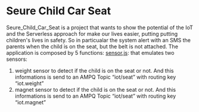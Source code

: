 # Seure Child Car Seat
Seure_Child_Car_Seat is a project that wants to show the potential of the IoT and the Serverless approach for make our lives easier, putting putting children's lives in safety.
So in particualar the system alert with an SMS the parents when the child is on the seat, but the belt is not attached.
The application is composed by 5 functions:
[sensor.js](##sensors): that emulates two sensors:
  1. weight sensor to detect if the child is on the seat or not. And this informations is send to an AMPQ Topic “iot/seat” with routing key “iot.weight”
  2. magnet sensor to detect if the child is on the seat or not. And this informations is send to an AMPQ Topic “iot/seat” with routing key “iot.magnet”





